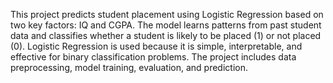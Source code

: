 This project predicts student placement using Logistic Regression based on two key factors: IQ and CGPA. The model learns patterns from past student data and classifies whether a student is likely to be placed (1) or not placed (0). Logistic Regression is used because it is simple, interpretable, and effective for binary classification problems. The project includes data preprocessing, model training, evaluation, and prediction.
